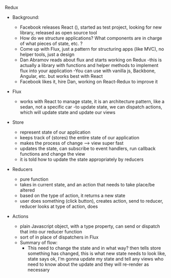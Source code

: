 Redux

  + Background:
    - Facebook releases React (), started as test project, looking for new library, released as open source tool
    - How do we structure applications? What components are in charge of what pieces of state, etc. ?
    - Come up with Flux, just a pattern for structuring apps (like MVC), no helper tools, just a design
    - Dan Abramov reads about flux and starts working on Redux
      -this is actually a library with functions and helper methods to implement flux into your application
      -You can use with vanilla js, Backbone, Angular, etc. but works best with React
    - Facebook likes it, hire Dan, working on React-Redux to improve it

  + Flux
    - works with React to manage state, it is an architecture pattern, like a sedan, not a specific car
    -to update state, we can dispatch actions, which will update state and update our views

  + Store
    - represent state of our application
    - keeps track of (stores) the entire state of our application
    - makes the process of change --> view super fast
    - updates the state, can subscribe to event handlers, run callback functions and change the view
    - it is told how to update the state appropriately by reducers

  + Reducers
    - pure function
    - takes in current state, and an action that needs to take place/be altered
    - based on the type of action, it returns a new state
    - user does something (click button), creates action, send to reducer, reducer looks at type of action, does

  + Actions
    - plain Javascript object, with a type property, can send or dispatch that into our reducer function
    - sort of in place of dispatchers in Flux



    + Summary of flow:
      - This need to change the state and in what way? then tells store something has changed, this is what new state needs to look like, state says ok, I'm gonna update my state and tell any views who need to know about the update and they will re-render as necessary
